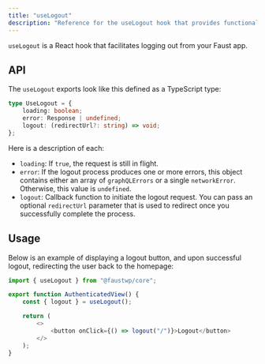 ```yaml
---
title: "useLogout"
description: "Reference for the useLogout hook that provides functionality to log out users from your Faust.js application."
---
```


`useLogout` is a React hook that facilitates logging out from your Faust app.

## API

The `useLogout` exports look like this defined as a TypeScript type:

```ts
type UseLogout = {
	loading: boolean;
	error: Response | undefined;
	logout: (redirectUrl?: string) => void;
};
```

Here is a description of each:

- `loading`: If `true`, the request is still in flight.
- `error`: If the logout process produces one or more errors, this object contains either an array of `graphQLErrors` or a single `networkError`. Otherwise, this value is `undefined`.
- `logout`: Callback function to initiate the logout request. You can pass an optional `redirectUrl` parameter that is used to redirect once you successfully complete the process.

## Usage

Below is an example of displaying a logout button, and upon successful logout, redirecting the user back to the homepage:

```js
import { useLogout } from "@faustwp/core";

export function AuthenticatedView() {
	const { logout } = useLogout();

	return (
		<>
			<button onClick={() => logout("/")}>Logout</button>
		</>
	);
}
```
